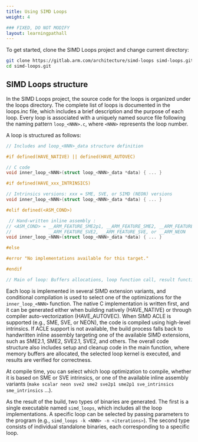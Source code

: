 ```yaml
---
title: Using SIMD Loops
weight: 4

### FIXED, DO NOT MODIFY
layout: learningpathall
---
```


To get started, clone the SIMD Loops project and change current directory:

```bash
git clone https://gitlab.arm.com/architecture/simd-loops simd-loops.git
cd simd-loops.git
```

## SIMD Loops structure

In the SIMD Loops project, the
source code for the loops is organized under the loops directory. The complete
list of loops is documented in the loops.inc file, which includes a brief
description and the purpose of each loop. Every loop is associated with a
uniquely named source file following the naming pattern `loop_<NNN>.c`, where
`<NNN>`  represents the loop number.

A loop is structured as follows:

```C
// Includes and loop_<NNN>_data structure definition

#if defined(HAVE_NATIVE) || defined(HAVE_AUTOVEC)

// C code
void inner_loop_<NNN>(struct loop_<NNN>_data *data) { ... }

#if defined(HAVE_xxx_INTRINSICS)

// Intrinsics versions: xxx = SME, SVE, or SIMD (NEON) versions
void inner_loop_<NNN>(struct loop_<NNN>_data *data) { ... }

#elif defined(<ASM_COND>)

 // Hand-written inline assembly :
// <ASM_COND> = __ARM_FEATURE_SME2p1, __ARM_FEATURE_SME2, __ARM_FEATURE_SVE2p1,
//              __ARM_FEATURE_SVE2, __ARM_FEATURE_SVE, or __ARM_NEON
void inner_loop_<NNN>(struct loop_<NNN>_data *data) { ... }

#else

#error "No implementations available for this target."

#endif

// Main of loop: Buffers allocations, loop function call, result functional checking
```

Each loop is implemented in several SIMD extension variants, and conditional
compilation is used to select one of the optimizations for the
`inner_loop_<NNN>` function. The native C implementation is written first, and
it can be generated either when building natively (HAVE_NATIVE) or through
compiler auto-vectorization (HAVE_AUTOVEC). When SIMD ACLE is supported (e.g.,
SME, SVE, or NEON), the code is compiled using high-level intrinsics. If ACLE
support is not available, the build process falls back to handwritten inline
assembly targeting one of the available SIMD extensions, such as SME2.1, SME2,
SVE2.1, SVE2, and others. The overall code structure also includes setup and
cleanup code in the main function, where memory buffers are allocated, the
selected loop kernel is executed, and results are verified for correctness.

At compile time, you can select which loop optimization to compile, whether it
is based on SME or SVE intrinsics, or one of the available inline assembly
variants (`make scalar neon sve2 sme2 sve2p1 sme2p1 sve_intrinsics
sme_intrinsics` ...).

As the result of the build, two types of binaries are generated. The first is a
single executable named `simd_loops`, which includes all the loop
implementations. A specific loop can be selected by passing parameters to the
program (e.g., `simd_loops -k <NNN> -n <iterations>`). The second type consists
of individual standalone binaries, each corresponding to a specific loop.
